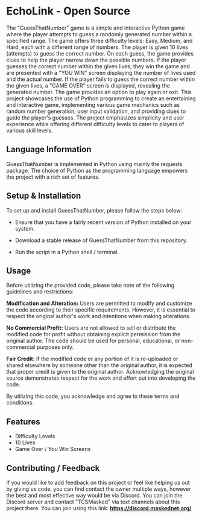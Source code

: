# EchoLink - Open Source
The "GuessThatNumber" game is a simple and interactive Python game where the player attempts to guess a randomly generated number within a specified range. The game offers three difficulty levels: Easy, Medium, and Hard, each with a different range of numbers. The player is given 10 lives (attempts) to guess the correct number. On each guess, the game provides clues to help the player narrow down the possible numbers. If the player guesses the correct number within the given lives, they win the game and are presented with a "YOU WIN" screen displaying the number of lives used and the actual number. If the player fails to guess the correct number within the given lives, a "GAME OVER" screen is displayed, revealing the generated number. The game provides an option to play again or exit. This project showcases the use of Python programming to create an entertaining and interactive game, implementing various game mechanics such as random number generation, user input validation, and providing clues to guide the player's guesses. The project emphasizes simplicity and user experience while offering different difficulty levels to cater to players of various skill levels.
## Language Information
GuessThatNumber is implemented in Python using mainly the requests package. The choice of Python as the programming language empowers the project with a rich set of features.
## Setup & Installation
To set up and install GuessThatNumber, please follow the steps below:
- Ensure that you have a fairly recent version of Python installed on your system.

- Download a stable release of GuessThatNumber from this repository.

- Run the script in a Python shell / terminal.
## Usage
Before utilizing the provided code, please take note of the following guidelines and restrictions:

**Modification and Alteration:** Users are permitted to modify and customize the code according to their specific requirements. However, it is essential to respect the original author's work and intentions when making alterations.

**No Commercial Profit:** Users are not allowed to sell or distribute the modified code for profit without obtaining explicit permission from the original author. The code should be used for personal, educational, or non-commercial purposes only.

**Fair Credit:** If the modified code or any portion of it is re-uploaded or shared elsewhere by someone other than the original author, it is expected that proper credit is given to the original author. Acknowledging the original source demonstrates respect for the work and effort put into developing the code.


By utilizing this code, you acknowledge and agree to these terms and conditions.
## Features
- Difficulty Levels
- 10 Lives
- Game Over / You Win Screens

## Contributing / Feedback
If you would like to add feedback on this project or feel like helping us out by giving us code, you can find contact the owner multiple ways, however the best and most effective way would be via Discord. You can join the Discord server and contact "TCSMasked" via text channels about this project there. You can join using this link:
**https://discord.maskednet.org/**
